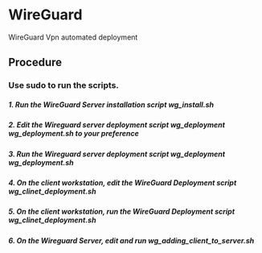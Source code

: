 # WireGuard
WireGuard Vpn automated deployment 


## Procedure
### Use sudo to run the scripts. 
##### 1. Run the WireGuard Server installation script wg_install.sh
##### 2. Edit the Wireguard server deployment script wg_deployment wg_deployment.sh to your preference   
##### 3. Run the Wireguard server deployment script wg_deployment wg_deployment.sh
##### 4. On the client workstation, edit the WireGuard Deployment script wg_clinet_deployment.sh 
##### 5. On the client workstation, run the WireGuard Deployment script wg_clinet_deployment.sh 
##### 6. On the Wireguard Server, edit and run wg_adding_client_to_server.sh 

